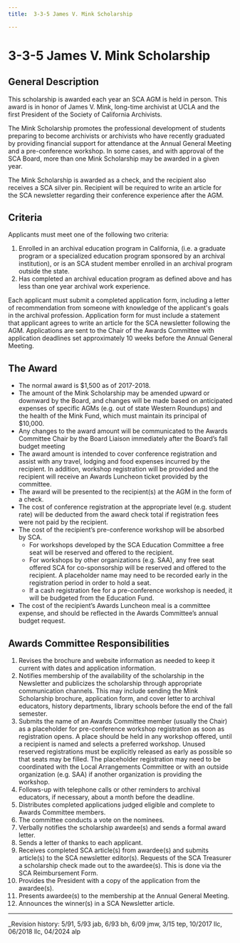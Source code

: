 ```yaml
---
title:  3-3-5 James V. Mink Scholarship

---
```


# 3-3-5 James V. Mink Scholarship

## General Description

This scholarship is awarded each year an SCA AGM is held in person. This award is in honor of James V. Mink, long-time archivist at UCLA and the first President of the Society of California Archivists.

The Mink Scholarship promotes the professional development of students preparing to become archivists or archivists who have recently graduated by providing financial support for attendance at the Annual General Meeting and a pre-conference workshop. In some cases, and with approval of the SCA Board, more than one Mink Scholarship may be awarded in a given year.

The Mink Scholarship is awarded as a check, and the recipient also receives a SCA silver pin. Recipient will be required to write an article for the SCA newsletter regarding their conference experience after the AGM.

## Criteria

Applicants must meet one of the following two criteria:

1. Enrolled in an archival education program in California, (i.e. a graduate program or a specialized education program sponsored by an archival institution), or is an SCA student member enrolled in an archival program outside the state.
2. Has completed an archival education program as defined above and has less than one year archival work experience.

Each applicant must submit a completed application form, including a letter of recommendation from someone with knowledge of the applicant's goals in the archival profession. Application form for must include a statement that applicant agrees to write an article for the SCA newsletter following the AGM. Applications are sent to the Chair of the Awards Committee with application deadlines set approximately 10 weeks before the Annual General Meeting.

## The Award
- The normal award is $1,500 as of 2017-2018.
- The amount of the Mink Scholarship may be amended upward or downward by the Board, and changes will be made based on anticipated expenses of specific AGMs (e.g. out of state Western Roundups) and the health of the Mink Fund, which must maintain its principal of $10,000.
- Any changes to the award amount will be communicated to the Awards Committee Chair by the Board Liaison immediately after the Board’s fall budget meeting
- The award amount is intended to cover conference registration and assist with any travel, lodging and food expenses incurred by the recipient. In addition, workshop registration will be provided and the recipient will receive an Awards Luncheon ticket provided by the committee.
- The award will be presented to the recipient(s) at the AGM in the form of a check.
- The cost of conference registration at the appropriate level (e.g. student rate) will be deducted from the award check total if registration fees were not paid by the recipient.
- The cost of the recipient’s pre-conference workshop will be absorbed by SCA.
  - For workshops developed by the SCA Education Committee a free seat will be reserved and offered to the recipient.
  - For workshops by other organizations (e.g. SAA), any free seat offered SCA for co-sponsorship will be reserved and offered to the recipient. A placeholder name may need to be recorded early in the registration period in order to hold a seat.
  - If a cash registration fee for a pre-conference workshop is needed, it will be budgeted from the Education Fund.
- The cost of the recipient’s Awards Luncheon meal is a committee expense, and should be reflected in the Awards Committee’s annual budget request.

## Awards Committee Responsibilities
1. Revises the brochure and website information as needed to keep it current with dates and application information.
2. Notifies membership of the availability of the scholarship in the Newsletter and publicizes the scholarship through appropriate communication channels. This may include sending the Mink Scholarship brochure, application form, and cover letter to archival educators, history departments, library schools before the end of the fall semester.
3. Submits the name of an Awards Committee member (usually the Chair) as a placeholder for pre-conference workshop registration as soon as registration opens. A place should be held in any workshop offered, until a recipient is named and selects a preferred workshop. Unused reserved registrations must be explicitly released as early as possible so that seats may be filled. The placeholder registration may need to be coordinated with the Local Arrangements Committee or with an outside organization (e.g. SAA) if another organization is providing the workshop.
4. Follows-up with telephone calls or other reminders to archival educators, if necessary, about a month before the deadline.
5. Distributes completed applications judged eligible and complete to Awards Committee members.
6. The committee conducts a vote on the nominees.
7. Verbally notifies the scholarship awardee(s) and sends a formal award letter.
8. Sends a letter of thanks to each applicant.
9. Receives completed SCA article(s) from awardee(s) and submits article(s) to the SCA newsletter editor(s). Requests of the SCA Treasurer a scholarship check made out to the awardee(s). This is done via the SCA Reimbursement Form.
10. Provides the President with a copy of the application from the awardee(s).
11. Presents awardee(s) to the membership at the Annual General Meeting.
12. Announces the winner(s) in a SCA Newsletter article.

***

_Revision history: 5/91, 5/93 jab, 6/93 bh, 6/09 jmw, 3/15 tep, 10/2017 llc, 06/2018 llc, 04/2024 alp
